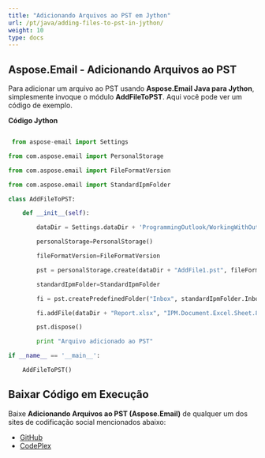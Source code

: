 ```yaml
---
title: "Adicionando Arquivos ao PST em Jython"
url: /pt/java/adding-files-to-pst-in-jython/
weight: 10
type: docs
---
```


## **Aspose.Email - Adicionando Arquivos ao PST**
Para adicionar um arquivo ao PST usando **Aspose.Email Java para Jython**, simplesmente invoque o módulo **AddFileToPST**. Aqui você pode ver um código de exemplo.

**Código Jython**

```python

 from aspose-email import Settings

from com.aspose.email import PersonalStorage

from com.aspose.email import FileFormatVersion

from com.aspose.email import StandardIpmFolder

class AddFileToPST:

    def __init__(self):

        dataDir = Settings.dataDir + 'ProgrammingOutlook/WorkingWithOutlookPersonalStorage/AddFileToPST/'

        personalStorage=PersonalStorage()

        fileFormatVersion=FileFormatVersion

        pst = personalStorage.create(dataDir + "AddFile1.pst", fileFormatVersion.Unicode)

        standardIpmFolder=StandardIpmFolder

        fi = pst.createPredefinedFolder("Inbox", standardIpmFolder.Inbox)

        fi.addFile(dataDir + "Report.xlsx", "IPM.Document.Excel.Sheet.8")

        pst.dispose()

        print "Arquivo adicionado ao PST"

if __name__ == '__main__':        

    AddFileToPST()

```
## **Baixar Código em Execução**
Baixe **Adicionando Arquivos ao PST (Aspose.Email)** de qualquer um dos sites de codificação social mencionados abaixo:

- [GitHub](https://github.com/aspose-email/Aspose.Email-for-Java/releases/tag/Aspose.Email_Java_for_Jython-v1.0)
- [CodePlex](https://archive.codeplex.com/?p=asposeemailjavajython)
